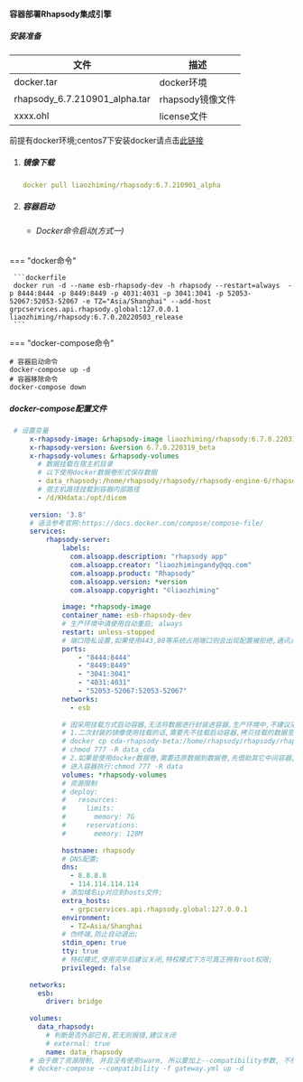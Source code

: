 #### 容器部署Rhapsody集成引擎

##### 安装准备

| 文件                          | 描述             |
| ----------------------------- | ---------------- |
| docker.tar                    | docker环境       |
| rhapsody_6.7.210901_alpha.tar | rhapsody镜像文件 |
| xxxx.ohl                      | license文件      |

前提有docker环境;centos7下安装docker请点击[此链接](docker_setup_centos7.md)

1. ##### 镜像下载

   ```yaml
   docker pull liaozhiming/rhapsody:6.7.210901_alpha
   ```

2. ##### 容器启动

   - ###### Docker命令启动(方式一)

=== "docker命令"

     ```dockerfile
     docker run -d --name esb-rhapsody-dev -h rhapsody --restart=always  -p 8444:8444 -p 8449:8449 -p 4031:4031 -p 3041:3041 -p 52053-52067:52053-52067 -e TZ="Asia/Shanghai" --add-host grpcservices.api.rhapsody.global:127.0.0.1 liaozhiming/rhapsody:6.7.0.20220503_release
     ```

=== "docker-compose命令"

```shell
# 容器启动命令
docker-compose up -d
# 容器移除命令
docker-compose down
```


 

##### docker-compose配置文件

```yaml
 # 设置变量
     x-rhapsody-image: &rhapsody-image liaozhiming/rhapsody:6.7.0.220319_beta
     x-rhapsody-version: &version 6.7.0.220319_beta
     x-rhapsody-volumes: &rhapsody-volumes
       # 数据挂载在宿主机目录
       # 以下使用docker数据卷形式保存数据
       - data_rhapsody:/home/rhapsody/rhapsody/rhapsody-engine-6/rhapsody/data
       # 宿主机路径挂载到容器内部路径
       - /d/KHdata:/opt/dicom
     
     version: '3.8'
     # 语法参考官网:https://docs.docker.com/compose/compose-file/
     services:
         rhapsody-server:
             labels:
               com.alsoapp.description: "rhapsody app"
               com.alsoapp.creator: "liaozhimingandy@qq.com"
               com.alsoapp.product: "Rhapsody"
               com.alsoapp.version: *version
               com.alsoapp.copyright: "©liaozhiming"
               
             image: *rhapsody-image
             container_name: esb-rhapsody-dev
             # 生产环境中请使用自动重启; always
             restart: unless-stopped
             # 端口隐私设置,如果使用443,80等系统占用端口则会出现配置被拒绝,通讯点无法配置成功
             ports:
                 - "8444:8444"
                 - "8449:8449"
                 - "3041:3041"
                 - "4031:4031"
                 - "52053-52067:52053-52067"
             networks:
               - esb
     
             # 因采用挂载方式启动容器,无法将数据进行封装进容器,生产环境中,不建议采用数据挂载;
             # 1.二次封装的镜像使用挂载的话,需要先不挂载启动容器,拷贝挂载的数据至宿主机,然后使用挂载方式启动容器,最后需要赋予文件下所有文件可执行权限;
             # docker cp cda-rhapsody-beta:/home/rhapsody/rhapsody/rhapsody-engine-6/rhapsody/data/.  /home/su01/data/data_cda
             # chmod 777 -R data_cda
             # 2.如果是使用docker数据卷,需要还原数据到数据卷,先借助其它中间容器,如:docker run -it -v data_rhapsody:/var/data/data centos:centos8.4.2105 /bin/bash;
             # 进入容器执行:chmod 777 -R data
             volumes: *rhapsody-volumes
             # 资源限制
             # deploy:
             #   resources:
             #     limits:
             #       memory: 7G
             #     reservations:
             #       memory: 128M
     
             hostname: rhapsody
             # DNS配置;
             dns:
               - 8.8.8.8
               - 114.114.114.114
             # 添加域名ip对应到hosts文件;
             extra_hosts:
               - grpcservices.api.rhapsody.global:127.0.0.1
             environment:
               - TZ=Asia/Shanghai
             # 伪终端,防止自动退出;
             stdin_open: true
             tty: true
             # 特权模式,使用完毕后建议关闭,特权模式下方可真正拥有root权限;
             privileged: false
     
     networks:
       esb:
         driver: bridge
     
     volumes:
       data_rhapsody:
         # 判断是否外部已有,若无则报错,建议关闭
         # external: true
         name: data_rhapsody
     # 由于做了资源限制, 并且没有使用swarm, 所以要加上--compatibility参数, 不然会报错
     # docker-compose --compatibility -f gateway.yml up -d
```





